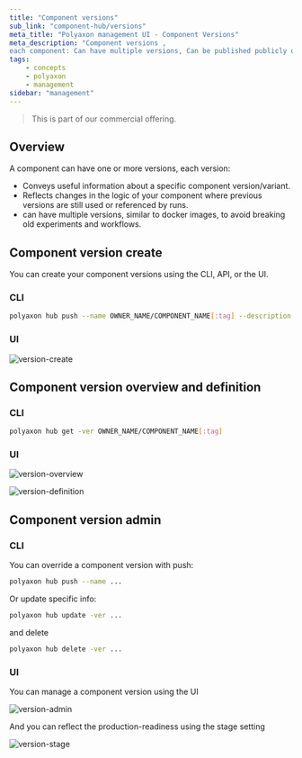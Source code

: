 ```yaml
---
title: "Component versions"
sub_link: "component-hub/versions"
meta_title: "Polyaxon management UI - Component Versions"
meta_description: "Component versions ,
each component: Can have multiple versions, Can be published publicly or privately within your organization, Can define team level permissions."
tags:
    - concepts
    - polyaxon
    - management
sidebar: "management"
---
```


<blockquote class="commercial">This is part of our commercial offering.</blockquote>

## Overview

A component can have one or more versions, each version:
 * Conveys useful information about a specific component version/variant.
 * Reflects changes in the logic of your component where previous versions are still used or referenced by runs.
 * can have multiple versions, similar to docker images, to avoid breaking old experiments and workflows.

## Component version create

You can create your component versions using the CLI, API, or the UI.

### CLI

```bash
polyaxon hub push --name OWNER_NAME/COMPONENT_NAME[:tag] --description ... --tags tag1,tag2,... -f path/to/polyaxonfile.yaml 
```

### UI

![version-create](../../../../content/images/dashboard/hub/version-create.png)

## Component version overview and definition

### CLI

```bash
polyaxon hub get -ver OWNER_NAME/COMPONENT_NAME[:tag]
```

### UI

![version-overview](../../../../content/images/dashboard/hub/version-overview.png)



![version-definition](../../../../content/images/dashboard/hub/version-definition.png)

## Component version admin

### CLI

You can override a component version with push:

```bash
polyaxon hub push --name ...
```

Or update specific info:

```bash
polyaxon hub update -ver ...
```

and delete  

```bash
polyaxon hub delete -ver ...
```

### UI

You can manage a component version using the UI

![version-admin](../../../../content/images/dashboard/hub/version-admin.png)

And you can reflect the production-readiness using the stage setting

![version-stage](../../../../content/images/dashboard/hub/version-stage.png)
